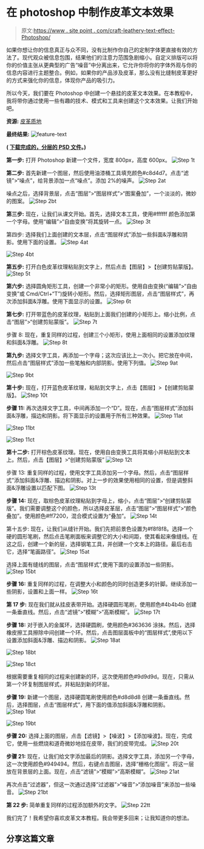 # 在 photoshop 中制作皮革文本效果

> 原文:[https://www . site point . com/craft-leathery-text-effect-Photoshop/](https://www.sitepoint.com/craft-leathery-text-effect-photoshop/)

如果你想让你的信息真正与众不同，没有比制作你自己的定制字体更直接有效的方法了。现代观众被信息包围，结果他们的注意力范围急剧缩小。自定义排版可以将你的价值主张从更典型的广告“噪音”中分离出来，它允许你将你的字体外观与你的信息内容进行主题整合。例如，如果你的产品涉及皮革，那么没有比缝制皮革更好的方式来强化你的信息，体现你产品的吸引力。

所以今天，我们要在 Photoshop 中创建一个悬挂的皮革文本效果。在本教程中，我将带你通过使用一些有趣的技术、模式和工具来创建这个文本效果。让我们开始吧。

**资源:**
[皮革质地](http://www.graphicsoulz.com/premium-item/5-high-quality-leather-textures-free/)

**最终结果:**
![feature-text](../Images/8d678289451a8d8cb3331bcbf76b319c.png)

**( [下载完成的，分层的 PSD 文件](https://www.dropbox.com/s/h013ede640uz47u/Leather%20Text.zip)。)**

**第一步:**
打开 Photoshop 新建一个文件，宽度 800px，高度 600px。
![Step 1t](../Images/0379edbfb93c3a2907a47c58bd2e1a51.png)

**第二步:**
首先新建一个图层，然后使用油漆桶工具填充颜色#c8d4d7。点击“滤镜”>“噪点”，给背景添加一点“噪点”。添加 2%的噪声。
![Step 2at](../Images/3ce77775854d1a92defe22f576d05522.png)

噪点之后，选择背景层，点击“图层”>“图层样式”>“图案叠加”，一个淡淡的，微妙的图案。
![Step 2bt](../Images/70f88bb1c4612f2a120145da8019a1db.png)

**第三步:**
现在，让我们从课文开始。首先，选择文本工具，使用#ffffff 颜色添加第一个字母。使用“编辑”>“自由变换”将其旋转一点。
![Step 3t](../Images/85155a8257d2a09709481142da631523.png)

第四步:
选择我们上面创建的文本层，点击“图层样式”添加一些斜面&浮雕和阴影。使用下面的设置。
![Step 4at](../Images/869e15510e201caee05b00a7d685fe79.png)

![Step 4bt](../Images/3e30b6ef0a2e2c949e56daa833cd6fd6.png)

**第五步:**
打开白色皮革纹理粘贴到文字上，然后点击【图层】>【创建剪贴蒙版】。
![Step 5t](../Images/14a057a9d40cd0f6d3608bf72b14f17d.png)

**第六步:**
选择圆角矩形工具，创建一个非常小的矩形。使用自由变换(“编辑”>“自由变换”或 Cmd/Ctrl+“T”)旋转小矩形。然后，选择矩形图层，点击“图层样式”，再次添加斜面&浮雕。使用下面显示的设置。
![Step 6t](../Images/b25710a924b4927cbcdf76a88ca16cae.png)

**第七步:**
打开带蓝色的皮革纹理，粘贴到上面我们创建的小矩形上。缩小比例，点击“图层”>“创建剪贴蒙版”。
![Step 7t](../Images/c7d83c9a2df4fd0aaf90caae13022997.png)

步骤 8:
现在，重复同样的过程，创建三个小矩形，使用上面相同的设置添加纹理和斜面&浮雕。
![Step 8t](../Images/01fa654ab9413248a956072b5ed856c3.png)

**第九步:**
选择文字工具，再添加一个字母；这次应该比上一次小。把它放在中间，然后点击“图层样式”添加一些笔触和内部阴影。使用下列值。
![Step 9at](../Images/0531c89e964b6168dfa69525ea0dad86.png)

![Step 9bt](../Images/6a682c76eed681dfb294c598055ebac8.png)

**第十步:**
现在，打开蓝色皮革纹理，粘贴到文字上，点击【图层】>【创建剪贴蒙版】。
![Step 10t](../Images/e678b6848c0d82ab11bcaa4ae8356826.png)

**步骤 11:**
再次选择文字工具，中间再添加一个“D”。现在，点击“图层样式”添加斜面&浮雕，描边和阴影。将下面显示的设置用于所有三种效果。
![Step 11at](../Images/03f12a3b54fb839c270f9586c7a0774c.png)

![Step 11bt](../Images/3443939aafc08ea0c927202ae61e1d7d.png)

![Step 11ct](../Images/b7314754a7a917e73c8bb49b8c64fa22.png)

**第十二步:**
打开棕色皮革纹理。现在，使用自由变换工具将其缩小并粘贴到文本上。然后，点击【图层】>“创建剪贴蒙版”
![Step 12t](../Images/83a3f5db375f1ea55e23dade968ae551.png)

步骤 13:
重复同样的过程，使用文字工具添加另一个字母。然后，点击“图层样式”添加斜面&浮雕、描边和阴影。对上一步的效果使用相同的设置，但是调整斜面&浮雕设置以匹配下图。
![Step 13t](../Images/e02d8ba860e16c62b1fbe3cf96a43bd6.png)

**步骤 14:**
现在，取棕色皮革纹理粘贴到字母上，缩小，点击“图层”>“创建剪贴蒙版”。我们需要调整这个的颜色，所以选择皮革层，点击“图层”>“图层样式”>“颜色叠加”。使用颜色#ff7200，混合模式设置为“叠加”。
![Step 14t](../Images/6492a3f6a4e70e9eca06053d188aba17.png)

第十五步:
现在，让我们从缝针开始。我们先把前景色设置为#f8f8f8。选择一个硬的圆形笔刷，然后点击笔刷面板来调整它的大小和间距，使其看起来像缝线。在这之后，创建一个新的层，选择钢笔工具，并创建一个文本上的路径。最后右击它，选择“笔画路径”。
![Step 15at](../Images/8ad11d9ff84ebd397dc850ad2d07e058.png)

选择上面有缝线的图层，点击“图层样式”,使用下面的设置添加一些阴影。
![Step 15bt](../Images/8036dc2dfde661a4ccc7d1660510ddb0.png)

**步骤 16:**
重复同样的过程，在调整大小和颜色的同时创造更多的针脚。继续添加一些阴影，设置和上面一样。
![Step 16t](../Images/88a1b308e3ddd1189d3637475e7cae57.png)

**第 17 步:**
现在我们就从挂皮表带开始。选择硬圆形笔刷，使用颜色#4b4b4b 创建一条垂直线。然后，点击“滤镜”>“模糊”>“高斯模糊”。
![Step 17t](../Images/3a10b91e65673edebb85dc0a36fa1e14.png)

**步骤 18:**
对于嵌入的金属环，选择硬圆刷，使用颜色#363636 涂抹。然后，选择橡皮擦工具擦除中间创建一个环。然后，点击图层面板中的“图层样式”,使用以下设置添加斜面&浮雕、描边和阴影。
![Step 18at](../Images/cfed1441e162f4fd45c3338a61897dd7.png)

![Step 18bt](../Images/060a735b6310d2e8fcf68954cbfe66ac.png)

![Step 18ct](../Images/4eb323c44dc2c9fed86797d69173c9f2.png)

根据需要重复相同的过程来创建新的环，这次使用颜色#9d9d9d。现在，只需从第一个环复制图层样式，并粘贴到新的环层。

**步骤 19:**
新建一个图层，选择硬圆笔刷使用颜色#d8d8d8 创建一条垂直线。然后，选择图层，点击“图层样式”，用下面的值添加斜面&浮雕和阴影。
![Step 19at](../Images/ecd8572823bd4451d99392c6a2a7a9d1.png)

![Step 19bt](../Images/bfca555f338b42f5f4b8993d1c758db9.png)

**步骤 20:**
选择上面的图层，点击【滤镜】>【噪波】>【添加噪波】。现在，完成它，使用一些燃烧和道奇微妙地挂在皮带，我们的皮带完成。
![Step 20t](../Images/d4672316d06599d5c5a741548f23177f.png)

**步骤 21:**
现在，让我们给文字添加最后的阴影。选择文字工具，添加另一个字母，这一次使用颜色#949494。然后，右键点击图层，选择“栅格化图层”。将这一层放在背景层的上面。现在，点击“滤镜”>“模糊”>“高斯模糊”。
![Step 21at](../Images/a9de206142b7b3887bc4776741c3e552.png)

再次点击“过滤器”，但这一次通过选择“过滤器”>“噪音”>“添加噪音”来添加一些噪音。
![Step 21bt](../Images/335d167b3574ec4f5a95cd378b02d84f.png)

**第 22 步:**
简单重复同样的过程添加额外的文字。
![Step 22tt](../Images/6d2f87a19375d360f16bb0725339483f.png)

我们完了！我希望你喜欢皮革文本教程。我会带更多回来；让我知道你的想法。

## 分享这篇文章